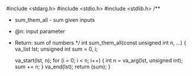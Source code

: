 #include <stdarg.h>
#include <stdio.h>
#include <stdlib.h>
/**
 * sum_them_all - sum given inputs
 * @n: input parameter
 * Return: sum of numbers
 */
int sum_them_all(const unsigned int n, ...)
{
	va_list lst;
	unsigned int sum = 0, i;
  
	va_start(lst, n);
	for (i = 0; i < n; i++)
	{
		int n = va_arg(lst, unsigned int);
		sum += n;
	}
	va_end(lst);
	return (sum);
}
